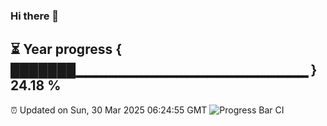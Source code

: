 ### Hi there 👋
⏳ Year progress { ███████▁▁▁▁▁▁▁▁▁▁▁▁▁▁▁▁▁▁▁▁▁▁▁ } 24.18 %
---
⏰ Updated on Sun, 30 Mar 2025 06:24:55 GMT
![Progress Bar CI](https://github.com/liununu/liununu/workflows/Progress%20Bar%20CI/badge.svg)
